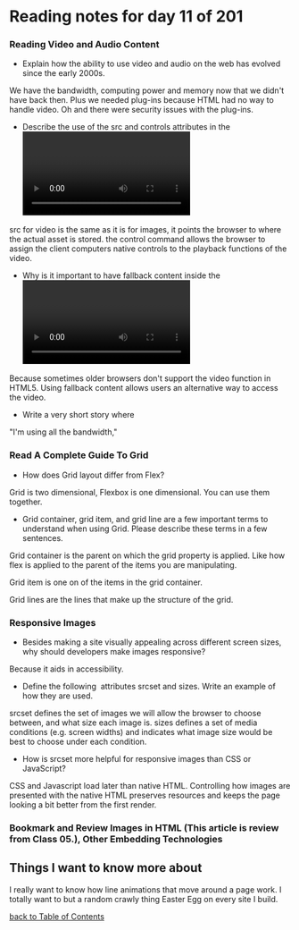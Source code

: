# Reading notes for day 11 of 201

### Reading Video and Audio Content

- Explain how the ability to use video and audio on the web has evolved since the early 2000s.

We have the bandwidth, computing power and memory now that we didn't have back then. Plus we needed plug-ins because HTML had no way to handle video. Oh and there were security issues with the plug-ins.

- Describe the use of the src and controls attributes in the <video> element.

src for video is the same as it is for images, it points the browser to where the actual asset is stored. the control command allows the browser to assign the client computers native controls to the playback functions of the video.

- Why is it important to have fallback content inside the <video> element?

Because sometimes older browsers don't support the video function in HTML5. Using fallback content allows users an alternative way to access the video.

- Write a very short story where <audio> and <video> are characters.

"I'm using all the bandwidth," <audio> said with a cheeky grin.
"Doesn' matter, I'm moving to YouTube anyway." <video> gave a cheery wave. "Enjoy all your performance issues!" And left an empty codec for <audio> to trip over.

### Read A Complete Guide To Grid

- How does Grid layout differ from Flex?

Grid is two dimensional, Flexbox is one dimensional. You can use them together.

- Grid container, grid item, and grid line are a few important terms to understand when using Grid. Please  describe these terms in a few sentences.

Grid container is the parent on which the grid property is applied. Like how flex is applied to the parent of the items you are manipulating.

Grid item is one on of the items in the grid container.

Grid lines are the lines that make up the structure of the grid. 


### Responsive Images

- Besides making a site visually appealing across different screen sizes, why should developers make images responsive?

Because it aids in accessibility.


- Define the following <img> attributes srcset and sizes. Write an example of how they are used.

srcset defines the set of images we will allow the browser to choose between, and what size each image is.
sizes defines a set of media conditions (e.g. screen widths) and indicates what image size would be best to choose under each condition.

- How is srcset more helpful for responsive images than CSS or JavaScript?

CSS and Javascript load later than native HTML. Controlling how images are presented with the native HTML preserves resources and keeps the page looking a bit better from the first render.

### Bookmark and Review Images in HTML (This article is review from Class 05.), Other Embedding Technologies

## Things I want to know more about

I really want to know how line animations that move around a page work. I totally want to but a random crawly thing Easter Egg on every site I build. 

[back to Table of Contents](./README.md)